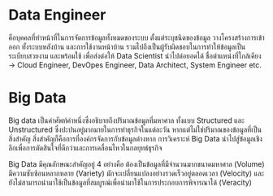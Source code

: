 # Data Engineer
คือบุคคลที่ทำหน้าที่ในการจัดการข้อมูลทั้งหมดของระบบ ตั้งแต่ระบุชนิดของข้อมูล วางโครงสร้างการเข้าออก ทั้งระบบหลังบ้าน และการใช้งานหน้าบ้าน รวมไปถึงเป็นผู้รับผิดชอบในการทำให้ข้อมูลเป็นระเบียบสวยงาม และพร้อมใช้ เพื่อส่งต่อให้ Data Scientist นำไปต่อยอดได้ ชื่อตำแหน่งที่ใกล้เคียง -> Cloud Engineer, DevOpes Engineer, Data Architect, System Engineer etc.

# Big Data
Big data เป็นคำศัพท์คำหนึ่งซึ่งอธิบายถึงปริมาณข้อมูลที่มหาศาล ทั้งแบบ Structured และ Unstructured ซึ่งปะปนอยู่มากมายในการทำธุรกิจในแต่ละวัน หากแต่ไม่ใช่ปริมาณของข้อมูลที่เป็นสิ่งสำคัญ สิ่งสำคัญก็คือการที่องค์กรจัดการกับข้อมูลต่างหาก การวิเคราะห์ Big Data นำไปสู่ข้อมูลเชิงลึกเพื่อการตัดสินใจที่ดีกว่าและการเคลื่อนไหวในกลยุทธ์ธุรกิจ

Big Data มีคุณลักษณะสำคัญอยู่ 4 อย่างคือ ต้องเป็นข้อมูลที่มีจำนวนมากขนาดมหาศาล (Volume) มีความซับซ้อนหลากหลาย (Variety) มักจะเปลี่ยนแปลงอย่างรวดเร็วอยู่ตลอดเวลา (Velocity) และยังไม่สามารถนำมาใช้เป็นข้อมูลที่สมบูรณ์เพื่อนำมาใช้ในการประกอบการพิจารณาได้ (Veracity)